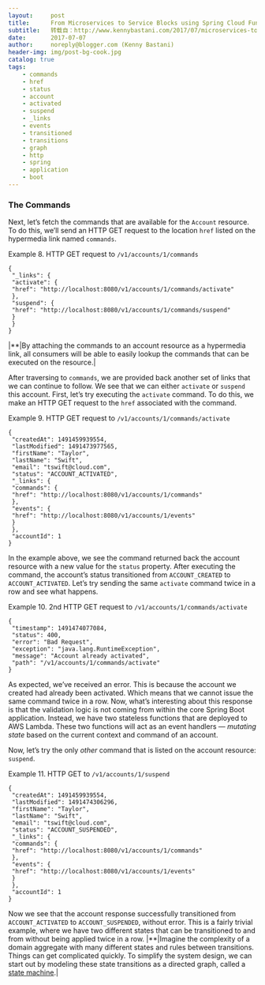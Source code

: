 ```yaml
---
layout:     post
title:      From Microservices to Service Blocks using Spring Cloud Function and AWS Lambda
subtitle:   转载自：http://www.kennybastani.com/2017/07/microservices-to-service-blocks-spring-cloud-function-aws-lambda.html
date:       2017-07-07
author:     noreply@blogger.com (Kenny Bastani)
header-img: img/post-bg-cook.jpg
catalog: true
tags:
    - commands
    - href
    - status
    - account
    - activated
    - suspend
    - _links
    - events
    - transitioned
    - transitions
    - graph
    - http
    - spring
    - application
    - boot
---
```


### The Commands

Next, let’s fetch the commands that are available for the `Account` resource. To do this, we’ll send an HTTP GET request to the location `href` listed on the hypermedia link named `commands`.

Example 8. HTTP GET request to `/v1/accounts/1/commands`

```
{
 "_links": {
 "activate": {
 "href": "http://localhost:8080/v1/accounts/1/commands/activate"
 },
 "suspend": {
 "href": "http://localhost:8080/v1/accounts/1/commands/suspend"
 }
 }
}
```
|**|By attaching the commands to an account resource as a hypermedia link, all consumers will be able to easily lookup the commands that can be executed on the resource.|

After traversing to `commands`, we are provided back another set of links that we can continue to follow. We see that we can either `activate` or `suspend` this account. First, let’s try executing the `activate` command. To do this, we make an HTTP GET request to the `href` associated with the command.

Example 9. HTTP GET request to `/v1/accounts/1/commands/activate`

```
{
 "createdAt": 1491459939554,
 "lastModified": 1491473977565,
 "firstName": "Taylor",
 "lastName": "Swift",
 "email": "tswift@cloud.com",
 "status": "ACCOUNT_ACTIVATED",
 "_links": {
 "commands": {
 "href": "http://localhost:8080/v1/accounts/1/commands"
 },
 "events": {
 "href": "http://localhost:8080/v1/accounts/1/events"
 }
 },
 "accountId": 1
}
```

In the example above, we see the command returned back the account resource with a new value for the `status` property. After executing the command, the account’s status transitioned from `ACCOUNT_CREATED` to `ACCOUNT_ACTIVATED`. Let’s try sending the same `activate` command twice in a row and see what happens.

Example 10. 2nd HTTP GET request to `/v1/accounts/1/commands/activate`

```
{
 "timestamp": 1491474077084,
 "status": 400,
 "error": "Bad Request",
 "exception": "java.lang.RuntimeException",
 "message": "Account already activated",
 "path": "/v1/accounts/1/commands/activate"
}
```

As expected, we’ve received an error. This is because the account we created had already been activated. Which means that we cannot issue the same command twice in a row. Now, what’s interesting about this response is that the validation logic is not coming from within the core Spring Boot application. Instead, we have two stateless functions that are deployed to AWS Lambda. These two functions will act as an event handlers — *mutating state* based on the current context and command of an account.

Now, let’s try the only *other* command that is listed on the account resource: `suspend`.

Example 11. HTTP GET to `/v1/accounts/1/suspend`

```
{
 "createdAt": 1491459939554,
 "lastModified": 1491474306296,
 "firstName": "Taylor",
 "lastName": "Swift",
 "email": "tswift@cloud.com",
 "status": "ACCOUNT_SUSPENDED",
 "_links": {
 "commands": {
 "href": "http://localhost:8080/v1/accounts/1/commands"
 },
 "events": {
 "href": "http://localhost:8080/v1/accounts/1/events"
 }
 },
 "accountId": 1
}
```

Now we see that the account response successfully transitioned from `ACCOUNT_ACTIVATED` to `ACCOUNT_SUSPENDED`, without error. This is a fairly trivial example, where we have two different states that can be transitioned to and from without being applied twice in a row.
|**|Imagine the complexity of a domain aggregate with many different states and rules between transitions. Things can get complicated quickly. To simplify the system design, we can start out by modeling these state transitions as a directed graph, called a [state machine](https://en.wikipedia.org/wiki/Finite-state_machine).|
